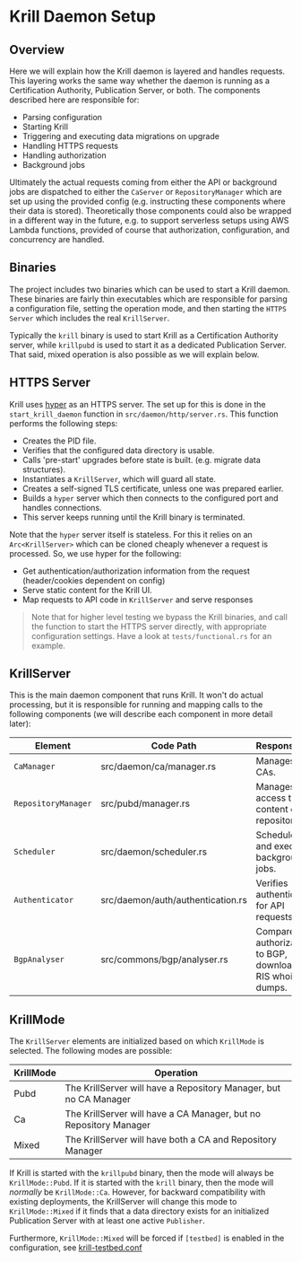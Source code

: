 Krill Daemon Setup
==================

Overview
--------

Here we will explain how the Krill daemon is layered and handles requests. This layering works the
same way whether the daemon is running as a Certification Authority, Publication Server, or both. The
components described here are responsible for:
* Parsing configuration
* Starting Krill
* Triggering and executing data migrations on upgrade
* Handling HTTPS requests
* Handling authorization
* Background jobs

Ultimately the actual requests coming from either the API or background jobs are dispatched to either
the `CaServer` or `RepositoryManager` which are set up using the provided config (e.g. instructing these components
where their data is stored). Theoretically those components could also be wrapped in a different way in
the future, e.g. to support serverless setups using AWS Lambda functions, provided of course that authorization,
configuration, and concurrency are handled.

Binaries
--------

The project includes two binaries which can be used to start a Krill daemon. These binaries are fairly
thin executables which are responsible for parsing a configuration file, setting the operation mode, and
then starting the `HTTPS Server` which includes the real `KrillServer`.

Typically the `krill` binary is used to start Krill as a Certification Authority server, while `krillpubd`
is used to start it as a dedicated Publication Server. That said, mixed operation is also possible as we
will explain below.


HTTPS Server
------------

Krill uses [hyper](https://hyper.rs/) as an HTTPS server. The set up for this is done in the `start_krill_daemon`
function in `src/daemon/http/server.rs`. This function performs the following steps:

* Creates the PID file.
* Verifies that the configured data directory is usable.
* Calls 'pre-start' upgrades before state is built. (e.g. migrate data structures).
* Instantiates a `KrillServer`, which will guard all state.
* Creates a self-signed TLS certificate, unless one was prepared earlier.
* Builds a `hyper` server which then connects to the configured port and handles connections.
* This server keeps running until the Krill binary is terminated.

Note that the `hyper` server itself is stateless. For this it relies on an `Arc<KrillServer>` which can
be cloned cheaply whenever a request is processed. So, we use hyper for the following:
* Get authentication/authorization information from the request (header/cookies dependent on config)
* Serve static content for the Krill UI.
* Map requests to API code in `KrillServer` and serve responses

> Note that for higher level testing we bypass the Krill binaries, and call the function to start the
> HTTPS server directly, with appropriate configuration settings. Have a look at `tests/functional.rs`
> for an example.


KrillServer
-----------

This is the main daemon component that runs Krill. It won't do actual processing, but it is responsible for running and
mapping calls to the following components (we will describe each component in more detail later):

| Element             | Code Path                     | Responsibility                                              |
| ------------------- | ----------------------------- | ----------------------------------------------------------- |
| `CaManager`         | src/daemon/ca/manager.rs      | Manages Krill CAs.                                          |
| `RepositoryManager` | src/pubd/manager.rs           |  Manages access to and content of the repository.            |
| `Scheduler`         | src/daemon/scheduler.rs       | Schedules and executes background jobs.                     |
| `Authenticator`      | src/daemon/auth/authentication.rs | Verifies authentication for API requests. |
| `BgpAnalyser`       | src/commons/bgp/analyser.rs   | Compares authorizations to BGP, downloads RIS whois dumps.  |


KrillMode
---------

The `KrillServer` elements are initialized based on which ```KrillMode``` is selected. The following modes are possible:

| KrillMode | Operation |
|-|-|
| Pubd | The KrillServer will have a Repository Manager, but no CA Manager |
| Ca | The KrillServer will have a CA Manager, but no Repository Manager |
| Mixed | The KrillServer will have both a CA and Repository Manager |

If Krill is started with the `krillpubd` binary, then the mode will always be ```KrillMode::Pubd```. If it is started with the
`krill` binary, then the mode will *normally* be ```KrillMode::Ca```. However, for backward compatibility with existing deployments,
the KrillServer will change this mode to ```KrillMode::Mixed``` if it finds that a data directory exists for an initialized
Publication Server with at least one active `Publisher`.

Furthermore, ```KrillMode::Mixed``` will be forced if `[testbed]` is enabled in the configuration, see 
[krill-testbed.conf](../../defaults/krill-testbed.conf)

